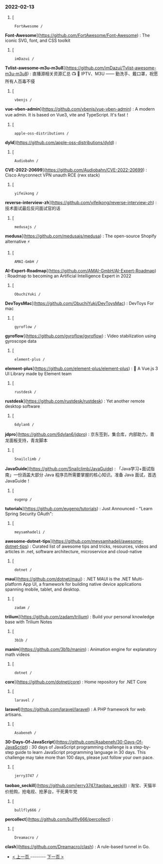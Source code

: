 ### 2022-02-13 
1. [
    

        FortAwesome /
**Font-Awesome**](https://github.com/FortAwesome/Font-Awesome) : The iconic SVG, font, and CSS toolkit
1. [
    

        imDazui /
**Tvlist-awesome-m3u-m3u8**](https://github.com/imDazui/Tvlist-awesome-m3u-m3u8) : 直播源相关资源汇总 📺 💯 IPTV、M3U —— 勤洗手、戴口罩，祝愿所有人百毒不侵
1. [
    

        vbenjs /
**vue-vben-admin**](https://github.com/vbenjs/vue-vben-admin) : A modern vue admin. It is based on Vue3, vite and TypeScript. It's fast！
1. [
    

        apple-oss-distributions /
**dyld**](https://github.com/apple-oss-distributions/dyld) : 
1. [
    

        Audiobahn /
**CVE-2022-20699**](https://github.com/Audiobahn/CVE-2022-20699) : Cisco Anyconnect VPN unauth RCE (rwx stack)
1. [
    

        yifeikong /
**reverse-interview-zh**](https://github.com/yifeikong/reverse-interview-zh) : 技术面试最后反问面试官的话
1. [
    

        medusajs /
**medusa**](https://github.com/medusajs/medusa) : The open-source Shopify alternative ⚡️
1. [
    

        AMAI-GmbH /
**AI-Expert-Roadmap**](https://github.com/AMAI-GmbH/AI-Expert-Roadmap) : Roadmap to becoming an Artificial Intelligence Expert in 2022
1. [
    

        ObuchiYuki /
**DevToysMac**](https://github.com/ObuchiYuki/DevToysMac) : DevToys For mac
1. [
    

        gyroflow /
**gyroflow**](https://github.com/gyroflow/gyroflow) : Video stabilization using gyroscope data
1. [
    

        element-plus /
**element-plus**](https://github.com/element-plus/element-plus) : 🎉 A Vue.js 3 UI Library made by Element team
1. [
    

        rustdesk /
**rustdesk**](https://github.com/rustdesk/rustdesk) : Yet another remote desktop software
1. [
    

        6dylan6 /
**jdpro**](https://github.com/6dylan6/jdpro) : 京东签到，集合库，内部助力，青龙面板支持，青龙脚本
1. [
    

        Snailclimb /
**JavaGuide**](https://github.com/Snailclimb/JavaGuide) : 「Java学习+面试指南」一份涵盖大部分 Java 程序员所需要掌握的核心知识。准备 Java 面试，首选 JavaGuide！
1. [
    

        eugenp /
**tutorials**](https://github.com/eugenp/tutorials) : Just Announced - "Learn Spring Security OAuth":
1. [
    

        meysamhadeli /
**awesome-dotnet-tips**](https://github.com/meysamhadeli/awesome-dotnet-tips) : Curated list of awesome tips and tricks, resources, videos and articles in .net, software architecture, microservice and cloud-native
1. [
    

        dotnet /
**maui**](https://github.com/dotnet/maui) : .NET MAUI is the .NET Multi-platform App UI, a framework for building native device applications spanning mobile, tablet, and desktop.
1. [
    

        zadam /
**trilium**](https://github.com/zadam/trilium) : Build your personal knowledge base with Trilium Notes
1. [
    

        3b1b /
**manim**](https://github.com/3b1b/manim) : Animation engine for explanatory math videos
1. [
    

        dotnet /
**core**](https://github.com/dotnet/core) : Home repository for .NET Core
1. [
    

        laravel /
**laravel**](https://github.com/laravel/laravel) : A PHP framework for web artisans.
1. [
    

        Asabeneh /
**30-Days-Of-JavaScript**](https://github.com/Asabeneh/30-Days-Of-JavaScript) : 30 days of JavaScript programming challenge is a step-by-step guide to learn JavaScript programming language in 30 days. This challenge may take more than 100 days, please just follow your own pace.
1. [
    

        jerry3747 /
**taobao_seckill**](https://github.com/jerry3747/taobao_seckill) : 淘宝、天猫半价抢购，抢电视、抢茅台，干死黄牛党
1. [
    

        bullfly666 /
**percollect**](https://github.com/bullfly666/percollect) : 
1. [
    

        Dreamacro /
**clash**](https://github.com/Dreamacro/clash) : A rule-based tunnel in Go. 

- [ < 上一页 ](https://github.com/able8/github-trending-daily-record/blob/master/2022-02-12.md) -------- [ 下一页 > ](https://github.com/able8/github-trending-daily-record/blob/master/2022-02-14.md)